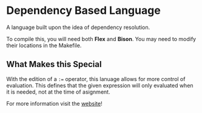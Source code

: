 # Dependency Based Language
A language built upon the idea of dependency resolution.

To compile this, you will need both **Flex** and **Bison**.  You may need to modify their locations in the Makefile.

## What Makes this Special
With the edition of a `:=` operator, this lanuage allows for more control of evaluation.  This defines that the given expression will only evaluated when it is needed, not at the time of asignment.

For more information visit the [website](http://andrewlitteken.com/dumbell)!
